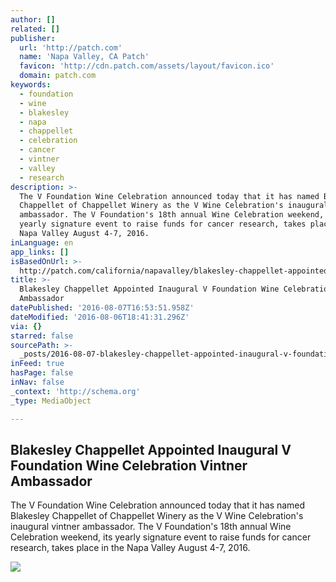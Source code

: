 ```yaml
---
author: []
related: []
publisher:
  url: 'http://patch.com'
  name: 'Napa Valley, CA Patch'
  favicon: 'http://cdn.patch.com/assets/layout/favicon.ico'
  domain: patch.com
keywords:
  - foundation
  - wine
  - blakesley
  - napa
  - chappellet
  - celebration
  - cancer
  - vintner
  - valley
  - research
description: >-
  The V Foundation Wine Celebration announced today that it has named Blakesley
  Chappellet of Chappellet Winery as the V Wine Celebration's inaugural vintner
  ambassador. The V Foundation's 18th annual Wine Celebration weekend, its
  yearly signature event to raise funds for cancer research, takes place in the
  Napa Valley August 4-7, 2016.
inLanguage: en
app_links: []
isBasedOnUrl: >-
  http://patch.com/california/napavalley/blakesley-chappellet-appointed-inaugural-v-foundation-wine-celebration-vintner
title: >-
  Blakesley Chappellet Appointed Inaugural V Foundation Wine Celebration Vintner
  Ambassador
datePublished: '2016-08-07T16:53:51.958Z'
dateModified: '2016-08-06T18:41:31.296Z'
via: {}
starred: false
sourcePath: >-
  _posts/2016-08-07-blakesley-chappellet-appointed-inaugural-v-foundation-wine-c.md
inFeed: true
hasPage: false
inNav: false
_context: 'http://schema.org'
_type: MediaObject

---
```

<article style=""><h1>Blakesley Chappellet Appointed Inaugural V Foundation Wine Celebration Vintner Ambassador</h1><p>The V Foundation Wine Celebration announced today that it has named Blakesley Chappellet of Chappellet Winery as the V Wine Celebration's inaugural vintner ambassador. The V Foundation's 18th annual Wine Celebration weekend, its yearly signature event to raise funds for cancer research, takes place in the Napa Valley August 4-7, 2016.</p><img src="http://cdn20.patch.com/users/70952/20160804/030559/styles/T800x600/public/article_images/blakesley_chappellet-1470337493-6842.jpg" /></article>